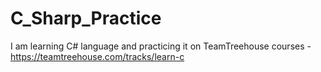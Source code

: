 # C_Sharp_Practice
I am learning C# language and practicing it on TeamTreehouse courses - https://teamtreehouse.com/tracks/learn-c
